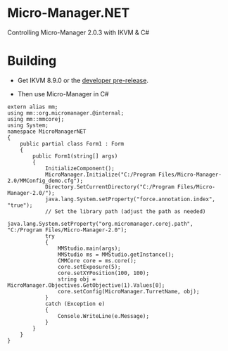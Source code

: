 # Micro-Manager.NET
 Controlling Micro-Manager 2.0.3 with IKVM & C#

# Building 
- Get IKVM 8.9.0 or the [developer pre-release](https://github.com/ikvmnet/ikvm/actions/runs/9238355862/artifacts/1537937356).

- Then use Micro-Manager in C#
```
extern alias mm;
using mm::org.micromanager.@internal;
using mm::mmcorej;
using System;
namespace MicroManagerNET
{
    public partial class Form1 : Form
    {
        public Form1(string[] args)
        {
            InitializeComponent();
            MicroManager.Initialize("C:/Program Files/Micro-Manager-2.0/MMConfig_demo.cfg");
            Directory.SetCurrentDirectory("C:/Program Files/Micro-Manager-2.0/");
            java.lang.System.setProperty("force.annotation.index", "true");
            // Set the library path (adjust the path as needed)
            java.lang.System.setProperty("org.micromanager.corej.path", "C:/Program Files/Micro-Manager-2.0");
            try
            {
                MMStudio.main(args);
                MMStudio ms = MMStudio.getInstance();
                CMMCore core = ms.core();
                core.setExposure(5);
                core.setXYPosition(100, 100);
                string obj = MicroManager.Objectives.GetObjective(1).Values[0];
                core.setConfig(MicroManager.TurretName, obj);
            }
            catch (Exception e)
            {
                Console.WriteLine(e.Message);
            }
        }
    }
}


```
